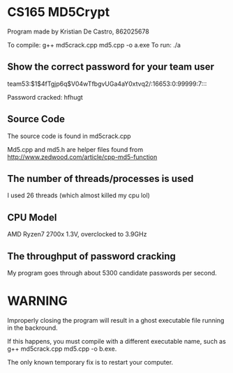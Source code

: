 # CS165 MD5Crypt

Program made by Kristian De Castro, 862025678

To compile: g++ md5crack.cpp md5.cpp -o a.exe
To run: ./a 

## Show the correct password for your team user

team53:\$1\$4fTgjp6q\$V04wTfbgvUGa4aY0xtvq2/:16653:0:99999:7::: 

Password cracked: hfhugt

## Source Code

The source code is found in md5crack.cpp

Md5.cpp and md5.h are helper files found from http://www.zedwood.com/article/cpp-md5-function

## The number of threads/processes is used

I used 26 threads (which almost killed my cpu lol)

## CPU Model

AMD Ryzen7 2700x 1.3V, overclocked to 3.9GHz

## The throughput of password cracking

My program goes through about 5300 candidate passwords per second.

# WARNING

Improperly closing the program will result in a ghost executable file running in the backround. 

If this happens, you must compile with a different executable name, such as g++ md5crack.cpp md5.cpp -o b.exe.

The only known temporary fix is to restart your computer.
